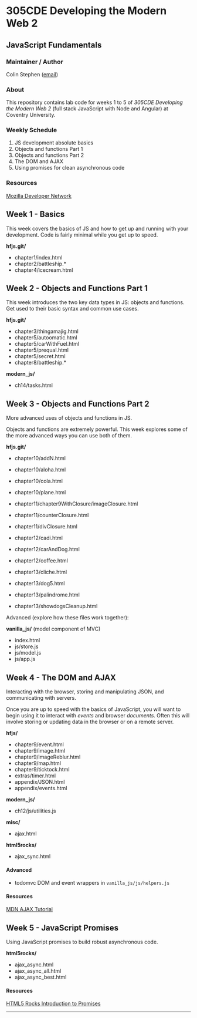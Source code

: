# 305CDE Developing the Modern Web 2

## JavaScript Fundamentals

### Maintainer / Author

Colin Stephen ([email](mailto:colin.stephen@coventry.ac.uk))

### About

This repository contains lab code for weeks 1 to 5 of _305CDE Developing the Modern Web 2_ (full stack JavaScript with Node and Angular) at Coventry University.

### Weekly Schedule

1. JS development absolute basics
2. Objects and functions Part 1
3. Objects and functions Part 2
4. The DOM and AJAX
5. Using promises for clean asynchronous code

### Resources

[Mozilla Developer Network](https://developer.mozilla.org/en/docs/Web/JavaScript)

## Week 1 - Basics

This week covers the basics of JS and how to get up and running with your development. Code is fairly minimal while you get up to speed.

**hfjs.git/**

* chapter1/index.html
* chapter2/battleship.*
* chapter4/icecream.html

## Week 2 - Objects and Functions Part 1

This week introduces the two key data types in JS: objects and functions. Get used to their basic syntax and common use cases.

**hfjs.git/**

* chapter3/thingamajig.html
* chapter5/autoomatic.html
* chapter5/carWithFuel.html
* chapter5/prequal.html
* chapter5/secret.html
* chapter8/battleship.*

**modern_js/**

* ch14/tasks.html

## Week 3 - Objects and Functions Part 2

More advanced uses of objects and functions in JS.

Objects and functions are extremely powerful. This week explores some of the more advanced ways you can use both of them.

**hfjs.git/**

* chapter10/addN.html
* chapter10/aloha.html
* chapter10/cola.html
* chapter10/plane.html
* chapter11/chapter9WithClosure/imageClosure.html
* chapter11/counterClosure.html
* chapter11/divClosure.html
* chapter12/cadi.html
* chapter12/carAndDog.html
* chapter12/coffee.html

* chapter13/cliche.html
* chapter13/dog5.html
* chapter13/palindrome.html
* chapter13/showdogsCleanup.html

Advanced (explore how these files work together):

**vanilla_js/** (model component of MVC)

* index.html
* js/store.js
* js/model.js
* js/app.js

## Week 4 - The DOM and AJAX

Interacting with the browser, storing and manipulating JSON, and communicating with servers.

Once you are up to speed with the basics of JavaScript, you will want to begin using it to interact with _events_ and browser _documents_. Often this will involve storing or updating data in the browser or on a remote server.

**hfjs/**

* chapter9/event.html
* chapter9/image.html
* chapter9/imageReblur.html
* chapter9/map.html
* chapter9/ticktock.html
* extras/timer.html
* appendix/JSON.html
* appendix/events.html

**modern_js/**

* ch12/js/utilities.js

**misc/**

* ajax.html

**html5rocks/**

* ajax_sync.html

#### Advanced

* todomvc DOM and event wrappers in `vanilla_js/js/helpers.js`

#### Resources

[MDN AJAX Tutorial](https://developer.mozilla.org/en-US/docs/AJAX/Getting_Started)

## Week 5 - JavaScript Promises

Using JavaScript promises to build robust asynchronous code.

**html5rocks/**

* ajax_async.html
* ajax_async_all.html
* ajax_async_best.html

#### Resources

[HTML5 Rocks Introduction to Promises](http://www.html5rocks.com/en/tutorials/es6/promises/)

-----

[MDN tutorial list]: https://developer.mozilla.org/en-US/docs/Web/Tutorials
[Learn javascript properly]: http://javascriptissexy.com/how-to-learn-javascript-properly/
[Javascript patterns collection]: http://shichuan.github.io/javascript-patterns/
[Eloquent javascript]: http://eloquentjavascript.net/
[Superhero JS]: http://superherojs.com/
